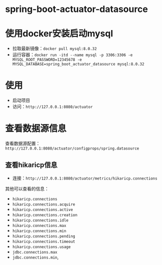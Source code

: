 # spring-boot-actuator-datasource

# 使用docker安装启动mysql

- 拉取最新镜像：`docker pull mysql:8.0.32`
- 运行容器：`docker run -itd --name mysql -p 3306:3306 -e MYSQL_ROOT_PASSWORD=12345678 -e MYSQL_DATABASE=spring_boot_actuator_datasource mysql:8.0.32`

# 使用

- 启动项目
- 访问：`http://127.0.0.1:8080/actuator`

# 查看数据源信息

查看数据源配置：`http://127.0.0.1:8080/actuator/configprops/spring.datasource`

## 查看hikaricp信息

- 连接：`http://127.0.0.1:8080/actuator/metrics/hikaricp.connections`

其他可以查看的信息：

- `hikaricp.connections`
- `hikaricp.connections.acquire`
- `hikaricp.connections.active`
- `hikaricp.connections.creation`
- `hikaricp.connections.idle`
- `hikaricp.connections.max`
- `hikaricp.connections.min`
- `hikaricp.connections.pending`
- `hikaricp.connections.timeout`
- `hikaricp.connections.usage`
- `jdbc.connections.max`
- `jdbc.connections.min`,

